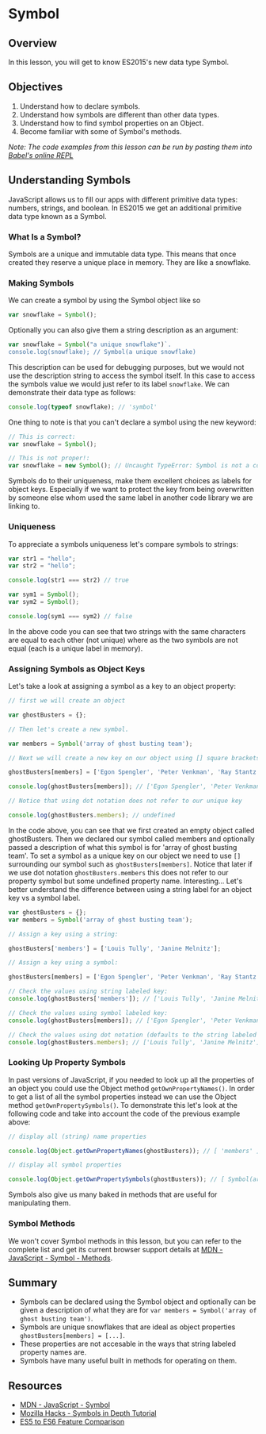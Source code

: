 # Symbol

## Overview

In this lesson, you will get to know ES2015's new data type Symbol.

## Objectives

1. Understand how to declare symbols.
2. Understand how symbols are different than other data types.
3. Understand how to find symbol properties on an Object.
4. Become familiar with some of Symbol's methods.

<!-- iframe of video lecture goes here -->

*Note: The code examples from this lesson can be run by pasting them into [Babel's online REPL](https://babeljs.io/repl/)*

## Understanding Symbols

JavaScript allows us to fill our apps with different primitive data types: numbers, strings, and boolean. In ES2015 we get an additional primitive data type known as a Symbol.

### What Is a Symbol?

Symbols are a unique and immutable data type. This means that once created they reserve a unique place in memory. They are like a snowflake.

### Making Symbols

We can create a symbol by using the Symbol object like so  
```javascript
var snowflake = Symbol();
```  
Optionally you can also give them a string description as an argument:  
```javascript
var snowflake = Symbol("a unique snowflake")`. 
console.log(snowflake); // Symbol(a unique snowflake)
``` 
This description can be used for debugging purposes, but we would not use the description string to access the symbol itself. In this case to access the symbols value we would just refer to its label `snowflake`.
We can demonstrate their data type as follows:  
```javascript
console.log(typeof snowflake); // 'symbol'
```
One thing to note is that you can't declare a symbol using the new keyword:
```javascript
// This is correct:
var snowflake = Symbol();

// This is not proper!:
var snowflake = new Symbol(); // Uncaught TypeError: Symbol is not a constructor
```
Symbols do to their uniqueness, make them excellent choices as labels for object keys. Especially if we want to protect the key from being overwritten by someone else whom used the same label in another code library we are linking to.

### Uniqueness

To appreciate a symbols uniqueness let's compare symbols to strings:  
```javascript
var str1 = "hello";
var str2 = "hello";

console.log(str1 === str2) // true

var sym1 = Symbol();
var sym2 = Symbol();

console.log(sym1 === sym2) // false
```  
In the above code you can see that two strings with the same characters are equal to each other (not unique) where as the two symbols are not equal (each is a unique label in memory).

### Assigning Symbols as Object Keys

Let's take a look at assigning a symbol as a key to an object property:
```javascript
// first we will create an object

var ghostBusters = {};

// Then let's create a new symbol.

var members = Symbol('array of ghost busting team');

// Next we will create a new key on our object using [] square brackets and assign it a value.

ghostBusters[members] = ['Egon Spengler', 'Peter Venkman', 'Ray Stantz', 'Winston Zeddemore'];

console.log(ghostBusters[members]); // ['Egon Spengler', 'Peter Venkman', 'Ray Stantz', 'Winston Zeddemore']

// Notice that using dot notation does not refer to our unique key

console.log(ghostBusters.members); // undefined
```  
In the code above, you can see that we first created an empty object called ghostBusters. Then we declared our symbol called members and optionally passed a description of what this symbol is for 'array of ghost busting team'. To set a symbol as a unique key on our object we need to use `[]` surrounding our symbol such as `ghostBusters[members]`. Notice that later if we use dot notation `ghostBusters.members` this does not refer to our property symbol but some undefined property name. Interesting... Let's better understand the difference between using a string label for an object key vs a symbol label.  
```javascript
var ghostBusters = {};
var members = Symbol('array of ghost busting team');

// Assign a key using a string:

ghostBusters['members'] = ['Louis Tully', 'Janine Melnitz'];

// Assign a key using a symbol:

ghostBusters[members] = ['Egon Spengler', 'Peter Venkman', 'Ray Stantz', 'Winston Zeddemore'];

// Check the values using string labeled key:
console.log(ghostBusters['members']); // ['Louis Tully', 'Janine Melnitz'];

// Check the values using symbol labeled key:
console.log(ghostBusters[members]); // ['Egon Spengler', 'Peter Venkman', 'Ray Stantz', 'Winston Zeddemore'];

// Check the values using dot notation (defaults to the string labeled key):
console.log(ghostBusters.members); // ['Louis Tully', 'Janine Melnitz'];)
```

### Looking Up Property Symbols

In past versions of JavaScript, if you needed to look up all the properties of an object you could use the Object method `getOwnPropertyNames()`. In order to get a list of all the symbol properties instead we can use the Object method `getOwnPropertySymbols()`. To demonstrate this let's look at the following code and take into account the code of the previous example above:  
```javascript
// display all (string) name properties

console.log(Object.getOwnPropertyNames(ghostBusters)); // [ 'members' ]

// display all symbol properties

console.log(Object.getOwnPropertySymbols(ghostBusters)); // [ Symbol(array of ghost busting team) ]
```

Symbols also give us many baked in methods that are useful for manipulating them.

### Symbol Methods

We won't cover Symbol methods in this lesson, but you can refer to the complete list and get its current browser support details at [MDN - JavaScript - Symbol - Methods](https://developer.mozilla.org/en-US/docs/Web/JavaScript/Reference/Global_Objects/Symbol#Methods).

## Summary

- Symbols can be declared using the Symbol object and optionally can be given a description of what they are for `var members = Symbol('array of ghost busting team')`.
- Symbols are unique snowflakes that are ideal as object properties `ghostBusters[members] = [...]`.
- These properties are not accesable in the ways that string labeled property names are.
- Symbols have many useful built in methods for operating on them.

## Resources

- [MDN - JavaScript - Symbol](https://developer.mozilla.org/en-US/docs/Web/JavaScript/Reference/Global_Objects/Symbol)
- [Mozilla Hacks - Symbols in Depth Tutorial](https://hacks.mozilla.org/2015/06/es6-in-depth-symbols/)
- [ES5 to ES6 Feature Comparison](http://es6-features.org/)
